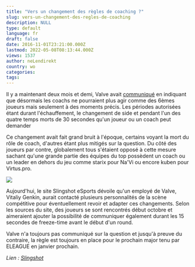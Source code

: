 ```yaml
---
title: "Vers un changement des règles de coaching ?"
slug: vers-un-changement-des-regles-de-coaching
description: NULL
type: default
language: fr
draft: false
date: 2016-11-01T23:21:00.000Z
lastmod: 2022-05-08T08:13:44.000Z
views: 1537
author: neLendirekt
country: wo
categories:
tags:
---
```

Il y a maintenant deux mois et demi, Valve avait [communiqué](http://blog.counter-strike.net/index.php/coaching/) en indiquant que désormais les coachs ne pourraient plus agir comme des 6èmes joueurs mais seulement à des moments précis. Les périodes autorisées étant durant l'échauffement, le changement de side et pendant l'un des quatre temps morts de 30 secondes qu'un joueur ou un coach peut demander

Ce changement avait fait grand bruit à l'époque, certains voyant la mort du rôle de coach, d'autres étant plus mitigés sur la question. Du côté des joueurs par contre, globalement tous s'étaient opposé à cette mesure sachant qu'une grande partie des équipes du top possèdent un coach ou un leader en dehors du jeu comme starix pour Na'Vi ou encore kuben pour Virtus.pro.

![](../../../../storage/images/581922ac96388_seizedstarix.jpg)

Aujourd'hui, le site Slingshot eSports dévoile qu'un employé de Valve, Vitaliy Genkin, aurait contacté plusieurs personnalités de la scène compétitive pour éventuellement revoir et adapter ces changements. Selon les sources du site, des joueurs se sont rencontrés début octobre et aimeraient ajouter la possibilité de communiquer également durant les 15 secondes de freeze-time avant le début d'un round.

Valve n'a toujours pas communiqué sur la question et jusqu'à preuve du contraire, la règle est toujours en place pour le prochain major tenu par ELEAGUE en janvier prochain.

_Lien : [Slingshot](https://slingshotesports.com/2016/11/01/sources-valve-contacted-counter-strike-players-coaching-rule/)_
